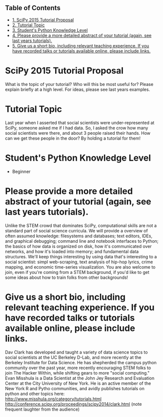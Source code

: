 <div id="table-of-contents">
<h2>Table of Contents</h2>
<div id="text-table-of-contents">
<ul>
<li><a href="#sec-1">1. SciPy 2015 Tutorial Proposal</a></li>
<li><a href="#sec-2">2. Tutorial Topic</a></li>
<li><a href="#sec-3">3. Student's Python Knowledge Level</a></li>
<li><a href="#sec-4">4. Please provide a more detailed abstract of your tutorial (again, see last years tutorials).</a></li>
<li><a href="#sec-5">5. Give us a short bio, including relevant teaching experience. If you have recorded talks or tutorials available online, please include links.</a></li>
</ul>
</div>
</div>


# SciPy 2015 Tutorial Proposal<a id="sec-1"></a>

What is the topic of your tutorial? Who will this be most useful for?
Please explain briefly at a high level. For ideas, please see last
years examples.

# Tutorial Topic<a id="sec-2"></a>

Last year when I asserted that social scientists were
under-represented at SciPy, someone asked me if I had data. So, I
asked the crow how many social scientists were there, and about 3
people raised their hands. How can we get these people in the door? By
holding a tutorial for them!

# Student's Python Knowledge Level<a id="sec-3"></a>

-   Beginner

# Please provide a more detailed abstract of your tutorial (again, see last years tutorials).<a id="sec-4"></a>

Unlike the STEM crowd that dominates SciPy, computational skills are
not a standard part of social science curricula. We will provide a
overview of often assumed knowledge: filesystems and databases; text
editors, IDEs, and graphical debugging; command line and notebook
interfaces to Python; the basics of how data is organized on disk, how
it's communicated over networks, and how it's loaded into memory; and
fundamental data structures. We'll keep things interesting by using
data that's interesting to a social scientist: simpl web-scraping,
text analysis of hip-hop lyrics, crime mapping, and economic
time-series visualization. You are also welcome to join, even if
you're coming from a STEM background, if you'd like to get some ideas
about how to train folks from other backgrounds!

# Give us a short bio, including relevant teaching experience. If you have recorded talks or tutorials available online, please include links.<a id="sec-5"></a>

Dav Clark has developed and taught a variety of data science topics to
social scientists at the UC Berkeley D-Lab, and more recently at the
Berkeley Institute for Data Science. He has shepherded the campus
python community over the past year, more recently encouraging STEM
folks to join The Hacker Within, while shifting gears to more "social
computing." Evan Misshula is a Data Scientist at the John Jey Research
and Evaluation Center at the City University of New York. He is an
active member of the New York R and Pytho communities, and avidly
publishes tutorials on python and other topics here:
<http://www.misshula.org/category/tutorials.html>
<http://conference.scipy.org/proceedings/scipy2014/clark.html> (note
frequent laughter from the audience)